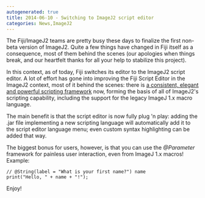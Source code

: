 ```yaml
---
autogenerated: true
title: 2014-06-10 - Switching to ImageJ2 script editor
categories: News,ImageJ2
---
```


The Fiji/ImageJ2 teams are pretty busy these days to finalize the first non-beta version of ImageJ2. Quite a few things have changed in Fiji itself as a consequence, most of them behind the scenes (our apologies when things break, and our heartfelt thanks for all your help to stabilize this project).

In this context, as of today, Fiji switches its editor to the ImageJ2 script editor. A lot of effort has gone into improving the Fiji Script Editor in the ImageJ2 context, most of it behind the scenes: there is [a consistent, elegant and powerful scripting framework](http://jenkins.imagej.net/job/SciJava-common-javadoc/javadoc/org/scijava/script/package-frame.html) now, forming the basis of all of ImageJ2's scripting capability, including the support for the legacy ImageJ 1.x macro language.

The main benefit is that the script editor is now fully plug 'n play: adding the .jar file implementing a new scripting language will automatically add it to the script editor language menu; even custom syntax highlighting can be added that way.

The biggest bonus for users, however, is that you can use the *@Parameter* framework for painless user interaction, even from ImageJ 1.x macros! Example:

    // @String(label = "What is your first name?") name
    print("Hello, " + name + "!");

Enjoy!

 
